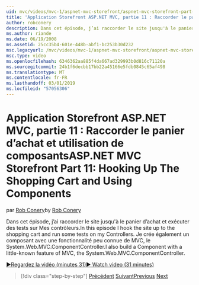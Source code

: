 ```yaml
---
uid: mvc/videos/mvc-1/aspnet-mvc-storefront/aspnet-mvc-storefront-part-11-hooking-up-the-shopping-cart-and-using-components
title: 'Application Storefront ASP.NET MVC, partie 11 : Raccorder le panier d’achat et l’utilisation de composants | Microsoft Docs'
author: robconery
description: Dans cet épisode, j’ai raccorder le site jusqu'à le panier d’achat et exécuter des tests sur Mes contrôleurs. Je crée également un composant avec une fonctionnalité peu connue de MVC, th...
ms.author: riande
ms.date: 06/19/2008
ms.assetid: 25cc35b4-601e-448b-abf1-bc253b30d232
msc.legacyurl: /mvc/videos/mvc-1/aspnet-mvc-storefront/aspnet-mvc-storefront-part-11-hooking-up-the-shopping-cart-and-using-components
msc.type: video
ms.openlocfilehash: 6346362aa885f4da667ad329993b0d816c71120a
ms.sourcegitcommit: 24b1f6decbb17bb22a45166e5fdb0845c65af498
ms.translationtype: MT
ms.contentlocale: fr-FR
ms.lasthandoff: 03/01/2019
ms.locfileid: "57056306"
---
```

<a name="aspnet-mvc-storefront-part-11-hooking-up-the-shopping-cart-and-using-components"></a><span data-ttu-id="691a7-104">Application Storefront ASP.NET MVC, partie 11 : Raccorder le panier d’achat et utilisation de composants</span><span class="sxs-lookup"><span data-stu-id="691a7-104">ASP.NET MVC Storefront Part 11: Hooking Up The Shopping Cart and Using Components</span></span>
====================
<span data-ttu-id="691a7-105">par [Rob Conery](https://github.com/robconery)</span><span class="sxs-lookup"><span data-stu-id="691a7-105">by [Rob Conery](https://github.com/robconery)</span></span>

<span data-ttu-id="691a7-106">Dans cet épisode, j’ai raccorder le site jusqu'à le panier d’achat et exécuter des tests sur Mes contrôleurs.</span><span class="sxs-lookup"><span data-stu-id="691a7-106">In this episode I hook the site up to the shopping cart and run some tests on my Controllers.</span></span> <span data-ttu-id="691a7-107">Je crée également un composant avec une fonctionnalité peu connue de MVC, le System.Web.MVC.ComponentController.</span><span class="sxs-lookup"><span data-stu-id="691a7-107">I also build a Component with a little-known feature of MVC, the System.Web.MVC.ComponentController.</span></span>

[<span data-ttu-id="691a7-108">&#9654;Regardez la vidéo (minutes 31)</span><span class="sxs-lookup"><span data-stu-id="691a7-108">&#9654; Watch video (31 minutes)</span></span>](https://channel9.msdn.com/Blogs/ASP-NET-Site-Videos/aspnet-mvc-storefront-part-11-hooking-up-the-shopping-cart-and-using-components)

> [!div class="step-by-step"]
> <span data-ttu-id="691a7-109">[Précédent](aspnet-mvc-storefront-part-10-shopping-cart-refactor-and-authorization.md)
> [Suivant](aspnet-mvc-storefront-part-12-mocking.md)</span><span class="sxs-lookup"><span data-stu-id="691a7-109">[Previous](aspnet-mvc-storefront-part-10-shopping-cart-refactor-and-authorization.md)
[Next](aspnet-mvc-storefront-part-12-mocking.md)</span></span>
